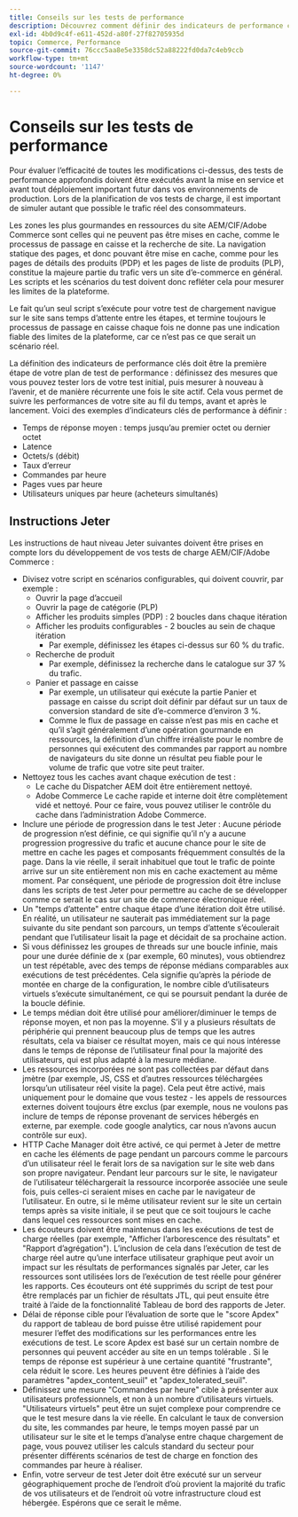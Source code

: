 ```yaml
---
title: Conseils sur les tests de performance
description: Découvrez comment définir des indicateurs de performance clés pour lancer votre solution Adobe Commerce et Adobe Experience Manager.
exl-id: 4b0d9c4f-e611-452d-a80f-27f82705935d
topic: Commerce, Performance
source-git-commit: 76ccc5aa8e5e3358dc52a88222fd0da7c4eb9ccb
workflow-type: tm+mt
source-wordcount: '1147'
ht-degree: 0%

---
```


# Conseils sur les tests de performance

Pour évaluer l’efficacité de toutes les modifications ci-dessus, des tests de performance approfondis doivent être exécutés avant la mise en service et avant tout déploiement important futur dans vos environnements de production. Lors de la planification de vos tests de charge, il est important de simuler autant que possible le trafic réel des consommateurs.

Les zones les plus gourmandes en ressources du site AEM/CIF/Adobe Commerce sont celles qui ne peuvent pas être mises en cache, comme le processus de passage en caisse et la recherche de site. La navigation statique des pages, et donc pouvant être mise en cache, comme pour les pages de détails des produits (PDP) et les pages de liste de produits (PLP), constitue la majeure partie du trafic vers un site d’e-commerce en général. Les scripts et les scénarios du test doivent donc refléter cela pour mesurer les limites de la plateforme.

Le fait qu’un seul script s’exécute pour votre test de chargement navigue sur le site sans temps d’attente entre les étapes, et termine toujours le processus de passage en caisse chaque fois ne donne pas une indication fiable des limites de la plateforme, car ce n’est pas ce que serait un scénario réel.

La définition des indicateurs de performance clés doit être la première étape de votre plan de test de performance : définissez des mesures que vous pouvez tester lors de votre test initial, puis mesurer à nouveau à l’avenir, et de manière récurrente une fois le site actif. Cela vous permet de suivre les performances de votre site au fil du temps, avant et après le lancement. Voici des exemples d’indicateurs clés de performance à définir :

- Temps de réponse moyen : temps jusqu’au premier octet ou dernier octet
- Latence
- Octets/s (débit)
- Taux d’erreur
- Commandes par heure
- Pages vues par heure
- Utilisateurs uniques par heure (acheteurs simultanés)

## Instructions Jeter

Les instructions de haut niveau Jeter suivantes doivent être prises en compte lors du développement de vos tests de charge AEM/CIF/Adobe Commerce :

- Divisez votre script en scénarios configurables, qui doivent couvrir, par exemple :
   - Ouvrir la page d’accueil
   - Ouvrir la page de catégorie (PLP)
   - Afficher les produits simples (PDP) : 2 boucles dans chaque itération
   - Afficher les produits configurables - 2 boucles au sein de chaque itération
      - Par exemple, définissez les étapes ci-dessus sur 60 % du trafic.
   - Recherche de produit
      - Par exemple, définissez la recherche dans le catalogue sur 37 % du trafic.
   - Panier et passage en caisse
      - Par exemple, un utilisateur qui exécute la partie Panier et passage en caisse du script doit définir par défaut sur un taux de conversion standard de site d’e-commerce d’environ 3 %.
      - Comme le flux de passage en caisse n’est pas mis en cache et qu’il s’agit généralement d’une opération gourmande en ressources, la définition d’un chiffre irréaliste pour le nombre de personnes qui exécutent des commandes par rapport au nombre de navigateurs du site donne un résultat peu fiable pour le volume de trafic que votre site peut traiter.
- Nettoyez tous les caches avant chaque exécution de test :
   - Le cache du Dispatcher AEM doit être entièrement nettoyé.
   - Adobe Commerce Le cache rapide et interne doit être complètement vidé et nettoyé. Pour ce faire, vous pouvez utiliser le contrôle du cache dans l’administration Adobe Commerce.
- Inclure une période de progression dans le test Jeter : Aucune période de progression n’est définie, ce qui signifie qu’il n’y a aucune progression progressive du trafic et aucune chance pour le site de mettre en cache les pages et composants fréquemment consultés de la page. Dans la vie réelle, il serait inhabituel que tout le trafic de pointe arrive sur un site entièrement non mis en cache exactement au même moment. Par conséquent, une période de progression doit être incluse dans les scripts de test Jeter pour permettre au cache de se développer comme ce serait le cas sur un site de commerce électronique réel.
- Un &quot;temps d’attente&quot; entre chaque étape d’une itération doit être utilisé. En réalité, un utilisateur ne sauterait pas immédiatement sur la page suivante du site pendant son parcours, un temps d’attente s’écoulerait pendant que l’utilisateur lisait la page et décidait de sa prochaine action.
- Si vous définissez les groupes de threads sur une boucle infinie, mais pour une durée définie de x (par exemple, 60 minutes), vous obtiendrez un test répétable, avec des temps de réponse médians comparables aux exécutions de test précédentes. Cela signifie qu’après la période de montée en charge de la configuration, le nombre cible d’utilisateurs virtuels s’exécute simultanément, ce qui se poursuit pendant la durée de la boucle définie.
- Le temps médian doit être utilisé pour améliorer/diminuer le temps de réponse moyen, et non pas la moyenne. S’il y a plusieurs résultats de périphérie qui prennent beaucoup plus de temps que les autres résultats, cela va biaiser ce résultat moyen, mais ce qui nous intéresse dans le temps de réponse de l’utilisateur final pour la majorité des utilisateurs, qui est plus adapté à la mesure médiane.
- Les ressources incorporées ne sont pas collectées par défaut dans jmètre (par exemple, JS, CSS et d’autres ressources téléchargées lorsqu’un utilisateur réel visite la page). Cela peut être activé, mais uniquement pour le domaine que vous testez - les appels de ressources externes doivent toujours être exclus (par exemple, nous ne voulons pas inclure de temps de réponse provenant de services hébergés en externe, par exemple. code google analytics, car nous n’avons aucun contrôle sur eux).
- HTTP Cache Manager doit être activé, ce qui permet à Jeter de mettre en cache les éléments de page pendant un parcours comme le parcours d’un utilisateur réel le ferait lors de sa navigation sur le site web dans son propre navigateur. Pendant leur parcours sur le site, le navigateur de l’utilisateur téléchargerait la ressource incorporée associée une seule fois, puis celles-ci seraient mises en cache par le navigateur de l’utilisateur. En outre, si le même utilisateur revient sur le site un certain temps après sa visite initiale, il se peut que ce soit toujours le cache dans lequel ces ressources sont mises en cache.
- Les écouteurs doivent être maintenus dans les exécutions de test de charge réelles (par exemple, &quot;Afficher l’arborescence des résultats&quot; et &quot;Rapport d’agrégation&quot;). L’inclusion de cela dans l’exécution de test de charge réel autre qu’une interface utilisateur graphique peut avoir un impact sur les résultats de performances signalés par Jeter, car les ressources sont utilisées lors de l’exécution de test réelle pour générer les rapports. Ces écouteurs ont été supprimés du script de test pour être remplacés par un fichier de résultats JTL, qui peut ensuite être traité à l’aide de la fonctionnalité Tableau de bord des rapports de Jeter.
- Délai de réponse cible pour l’évaluation de sorte que le &quot;score Apdex&quot; du rapport de tableau de bord puisse être utilisé rapidement pour mesurer l’effet des modifications sur les performances entre les exécutions de test. Le score Apdex est basé sur un certain nombre de personnes qui peuvent accéder au site en un temps tolérable . Si le temps de réponse est supérieur à une certaine quantité &quot;frustrante&quot;, cela réduit le score. Les heures peuvent être définies à l’aide des paramètres &quot;apdex_content_seuil&quot; et &quot;apdex_tolerated_seuil&quot;.
- Définissez une mesure &quot;Commandes par heure&quot; cible à présenter aux utilisateurs professionnels, et non à un nombre d’utilisateurs virtuels. &quot;Utilisateurs virtuels&quot; peut être un sujet complexe pour comprendre ce que le test mesure dans la vie réelle. En calculant le taux de conversion du site, les commandes par heure, le temps moyen passé par un utilisateur sur le site et le temps d’analyse entre chaque chargement de page, vous pouvez utiliser les calculs standard du secteur pour présenter différents scénarios de test de charge en fonction des commandes par heure à réaliser.
- Enfin, votre serveur de test Jeter doit être exécuté sur un serveur géographiquement proche de l’endroit d’où provient la majorité du trafic de vos utilisateurs et de l’endroit où votre infrastructure cloud est hébergée. Espérons que ce serait le même.
